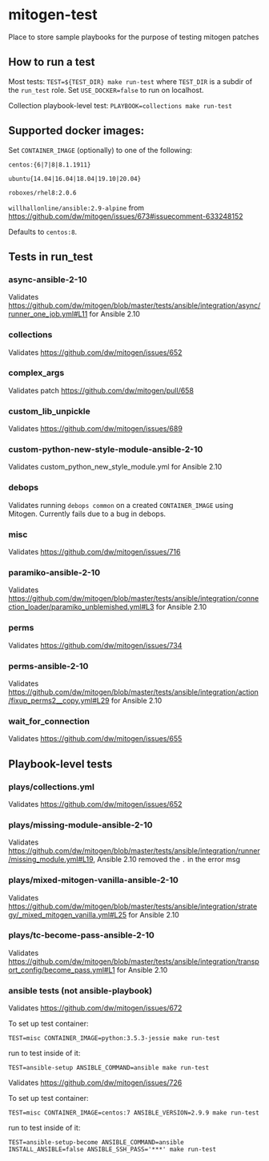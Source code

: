 # mitogen-test
Place to store sample playbooks for the purpose of testing mitogen patches

## How to run a test
Most tests: `TEST=${TEST_DIR} make run-test` where `TEST_DIR` is a subdir of the `run_test` role.
Set `USE_DOCKER=false` to run on localhost.

Collection playbook-level test:
`PLAYBOOK=collections make run-test`


## Supported docker images:
Set `CONTAINER_IMAGE` (optionally) to one of the following:

`centos:{6|7|8|8.1.1911}`

`ubuntu{14.04|16.04|18.04|19.10|20.04}`

`roboxes/rhel8:2.0.6`

`willhallonline/ansible:2.9-alpine` from https://github.com/dw/mitogen/issues/673#issuecomment-633248152

Defaults to `centos:8`.


## Tests in run_test

### async-ansible-2-10
Validates https://github.com/dw/mitogen/blob/master/tests/ansible/integration/async/runner_one_job.yml#L11 for Ansible 2.10

### collections
Validates https://github.com/dw/mitogen/issues/652

### complex_args
Validates patch https://github.com/dw/mitogen/pull/658

### custom_lib_unpickle
Validates https://github.com/dw/mitogen/issues/689

### custom-python-new-style-module-ansible-2-10
Validates custom_python_new_style_module.yml for Ansible 2.10

### debops
Validates running `debops common` on a created `CONTAINER_IMAGE` using Mitogen. Currently fails due to a bug in debops.

### misc
Validates https://github.com/dw/mitogen/issues/716

### paramiko-ansible-2-10
Validates https://github.com/dw/mitogen/blob/master/tests/ansible/integration/connection_loader/paramiko_unblemished.yml#L3 for Ansible 2.10

### perms
Validates https://github.com/dw/mitogen/issues/734

### perms-ansible-2-10
Validates https://github.com/dw/mitogen/blob/master/tests/ansible/integration/action/fixup_perms2__copy.yml#L29 for Ansible 2.10

### wait_for_connection
Validates https://github.com/dw/mitogen/issues/655

## Playbook-level tests

### plays/collections.yml
Validates https://github.com/dw/mitogen/issues/652

### plays/missing-module-ansible-2-10
Validates https://github.com/dw/mitogen/blob/master/tests/ansible/integration/runner/missing_module.yml#L19, Ansible 2.10 removed the `.` in the error msg

### plays/mixed-mitogen-vanilla-ansible-2-10
Validates https://github.com/dw/mitogen/blob/master/tests/ansible/integration/strategy/_mixed_mitogen_vanilla.yml#L25 for Ansible 2.10

### plays/tc-become-pass-ansible-2-10
Validates https://github.com/dw/mitogen/blob/master/tests/ansible/integration/transport_config/become_pass.yml#L1 for Ansible 2.10

### ansible tests (not ansible-playbook)
Validates https://github.com/dw/mitogen/issues/672

To set up test container:
```
TEST=misc CONTAINER_IMAGE=python:3.5.3-jessie make run-test
```
run to test inside of it:
```
TEST=ansible-setup ANSIBLE_COMMAND=ansible make run-test
```

Validates https://github.com/dw/mitogen/issues/726

To set up test container:
```
TEST=misc CONTAINER_IMAGE=centos:7 ANSIBLE_VERSION=2.9.9 make run-test
```
run to test inside of it:
```
TEST=ansible-setup-become ANSIBLE_COMMAND=ansible INSTALL_ANSIBLE=false ANSIBLE_SSH_PASS='***' make run-test
```
